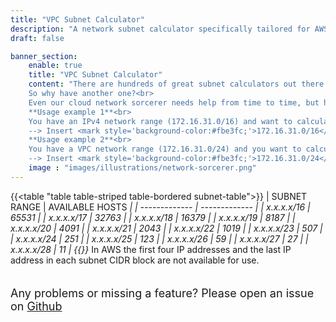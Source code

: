```yaml
---
title: "VPC Subnet Calculator"
description: "A network subnet calculator specifically tailored for AWS VPC subnets."
draft: false

banner_section:
    enable: true
    title: "VPC Subnet Calculator"
    content: "There are hundreds of great subnet calculators out there...<br>
    So why have another one?<br>
    Even our cloud network sorcerer needs help from time to time, but he couldn't find the right tool for his needs, so he decided to build his own. This calculator is therefore specifically designed for [AWS VPC subnets](https://docs.aws.amazon.com/vpc/latest/userguide/configure-subnets.html#subnet-sizing) and should be easily accessible.<br><br>
    **Usage example 1**<br>
    You have an IPv4 network range (172.16.31.0/16) and want to calculate how many VPCs with a CIDR of /24 you can create.<br>
    --> Insert <mark style='background-color:#fbe3fc;'>172.16.31.0/16</mark> into first field and <mark style='background-color: #fbe3fc;'>24</mark> into second field.<br><br>
    **Usage example 2**<br>
    You have a VPC network range (172.16.31.0/24) and you want to calculate variably sized subnets across 3 availability zones.<br>
    --> Insert <mark style='background-color:#fbe3fc;'>172.16.31.0/24</mark> into first field and <mark style='background-color: #fbe3fc;'>26,26,26,28,28,28</mark> into second field.<br><br>"
    image : "images/illustrations/network-sorcerer.png"
---
```


{{<table "table table-striped table-bordered subnet-table">}}
| SUBNET RANGE | AVAILABLE HOSTS <span style="color:red">*</span> |
| ------------- | ------------- |
| x.x.x.x/16 | 65531 |
| x.x.x.x/17 | 32763 |
| x.x.x.x/18 | 16379 |
| x.x.x.x/19 | 8187 |
| x.x.x.x/20 | 4091 |
| x.x.x.x/21 | 2043 |
| x.x.x.x/22 | 1019 |
| x.x.x.x/23 | 507 |
| x.x.x.x/24 | 251 |
| x.x.x.x/25 | 123 |
| x.x.x.x/26 | 59 |
| x.x.x.x/27 | 27 |
| x.x.x.x/28 | 11 |
{{</table>}}
<span style="color:red">*</span> In AWS the first four IP addresses and the last IP address in each subnet CIDR block are not available for use.
<br><br><br/>
<font size="4">
Any problems or missing a feature? Please open an issue on [Github](https://github.com/nuvibit/nuvibit.com/issues)
</font>